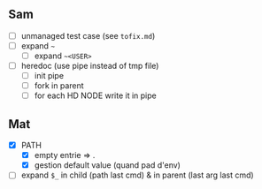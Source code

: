## Sam

- [ ] unmanaged test case (see `tofix.md`)
- [ ] expand `~`
  - [ ] expand `~<USER>`
- [ ] heredoc (use pipe instead of tmp file)
  - [ ] init pipe
  - [ ] fork in parent
  - [ ] for each HD NODE write it in pipe

## Mat

- [x] PATH
  - [x] empty entrie => .
  - [x] gestion default value (quand pad d'env)
- [ ] expand `$_` in child (path last cmd) & in parent (last arg last cmd)
